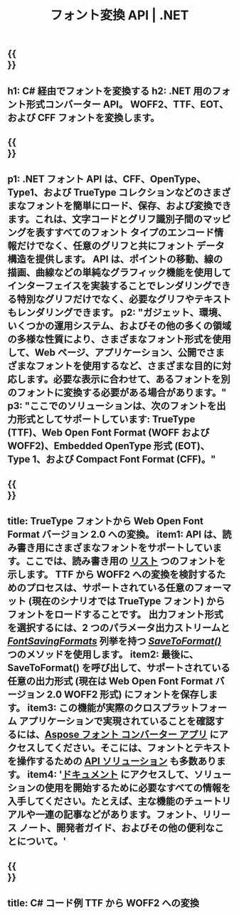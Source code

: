 ﻿---
translation: true
template: /_templates/conversion-net.md
title: フォント変換 API | .NET
url: /net/conversion/
description: フォント変換機能。 CFF、EOT、WOFF、TTF、Type 1 などのさまざまなフォントを、.NET ライブラリを介して数行の C# コードで変換します。
keywords: フォント コンバーター .net、フォント コンバーター ネット、c# フォント カバーション
family: font
platformtag: net
feature: conversion
---

{{<section banner>}}
---
h1: C# 経由でフォントを変換する
h2: .NET 用のフォント形式コンバーター API。 WOFF2、TTF、EOT、および CFF フォントを変換します。
---

{{<section overview>}}
---
p1: .NET フォント API は、CFF、OpenType、Type1、および TrueType コレクションなどのさまざまなフォントを簡単にロード、保存、および変換できます。これは、文字コードとグリフ識別子間のマッピングを表すすべてのフォント タイプのエンコード情報だけでなく、任意のグリフと共にフォント データ構造を提供します。 API は、ポイントの移動、線の描画、曲線などの単純なグラフィック機能を使用してインターフェイスを実装することでレンダリングできる特別なグリフだけでなく、必要なグリフやテキストもレンダリングできます。
p2: "ガジェット、環境、いくつかの運用システム、およびその他の多くの領域の多様な性質により、さまざまなフォント形式を使用して、Web ページ、アプリケーション、公開でさまざまなフォントを使用するなど、さまざまな目的に対応します。必要な表示に合わせて、あるフォントを別のフォントに変換する必要がある場合があります。"
p3: "ここでのソリューションは、次のフォントを出力形式としてサポートしています: TrueType (TTF)、Web Open Font Format (WOFF および WOFF2)、Embedded OpenType 形式 (EOT)、Type 1、および Compact Font Format (CFF)。"
---

{{<section feature1>}}
---
title: TrueType フォントから Web Open Font Format バージョン 2.0 への変換。
item1: API は、読み書き用にさまざまなフォントをサポートしています。ここでは、読み書き用の [リスト](https://docs.aspose.com/font/net/convert/#formats-supported-for-reading-andor-writing)  つのフォントを示します。 TTF から WOFF2 への変換を検討するためのプロセスは、サポートされている任意のフォーマット (現在のシナリオでは TrueType フォント) からフォントをロードすることです。 出力フォント形式を選択するには、2 つのパラメータ出力ストリームと [*FontSavingFormats*](https://reference.aspose.com/font/net/aspose.font/fontSavingformats) 列挙を持つ [*SaveToFormat()*](https://reference.aspose.com/font/net/aspose.font/font/methods/savetoformat) つのメソッドを使用します。
item2: 最後に、SaveToFormat() を呼び出して、サポートされている任意の出力形式 (現在は Web Open Font Format バージョン 2.0 WOFF2 形式) にフォントを保存します。
item3: この機能が実際のクロスプラットフォーム アプリケーションで実現されていることを確認するには、[Aspose フォント コンバーター アプリ](https://products.aspose.app/font/conversion) にアクセスしてください。そこには、フォントとテキストを操作するための [API ソリューション](https://products.aspose.app/font/applications) も多数あります。
item4: '[ドキュメント](https://docs.aspose.com/font/net/) にアクセスして、ソリューションの使用を開始するために必要なすべての情報を入手してください。たとえば、主な機能のチュートリアルや一連の記事などがあります。フォント、リリース ノート、開発者ガイド、およびその他の便利なことについて。'
---

{{<section codeexample>}}
---
title: C# コード例 TTF から WOFF2 への変換
---

